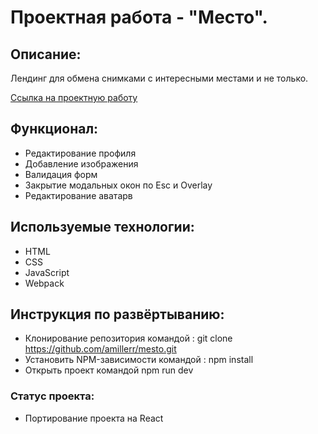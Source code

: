 # Проектная работа - "Место".

## Описание: 

Лендинг для обмена снимками с интересными местами и не только.

[Ссылка на проектную работу](https://amillerr.github.io/mesto/) 

## Функционал:

* Редактирование профиля
* Добавление изображения
* Валидация форм
* Закрытие модальных окон по Esc и Overlay
* Редактирование аватарв

## Используемые технологии:

* HTML
* CSS
* JavaScript
* Webpack

## Инструкция по развёртыванию:

* Клонирование репозитория командой : git clone https://github.com/amillerr/mesto.git
* Установить NPM-зависимости командой : npm install
* Открыть проект командой npm run dev

### Статус проекта:

* Портирование проекта на React
